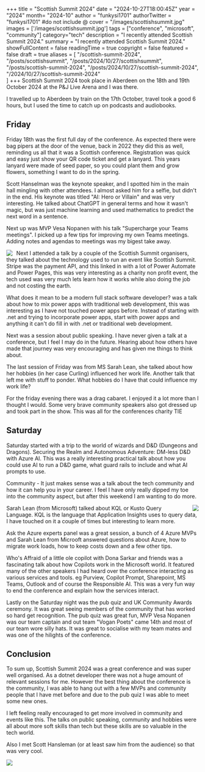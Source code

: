 +++
title = "Scottish Summit 2024"
date = "2024-10-27T18:00:45Z"
year = "2024"
month= "2024-10"
author = "funkysi1701"
authorTwitter = "funkysi1701" #do not include @
cover = "/images/scottishsummit.jpg"
images = ['/images/scottishsummit.jpg']
tags = ["conference", "microsoft", "community"]
category="tech"
description =  "I recently attended Scottish Summit 2024."
summary = "I recently attended Scottish Summit 2024."
showFullContent = false
readingTime = true
copyright = false
featured = false
draft = true
aliases = [
    "/scottish-summit-2024",
    "/posts/scottishsummit",
    "/posts/2024/10/27/scottishsummit",
    "/posts/scottish-summit-2024",
    "/posts/2024/10/27/scottish-summit-2024",
    "/2024/10/27/scottish-summit-2024"    
]
+++
Scottish Summit 2024 took place in Aberdeen on the 18th and 19th October 2024 at the P&J Live Arena and I was there.

I travelled up to Aberdeen by train on the 17th October, travel took a good 6 hours, but I used the time to catch up on podcasts and audiobooks.

## Friday

Friday 18th was the first full day of the conference. As expected there were bag pipers at the door of the venue, back in 2022 they did this as well, reminding us all that it was a Scottish conference. Registration was quick and easy just show your QR code ticket and get a lanyard. This years lanyard were made of seed paper, so you could plant them and grow flowers, something I want to do in the spring. 

Scott Hanselman was the keynote speaker, and I spotted him in the main hall mingling with other attendees. I almost asked him for a selfie, but didn't in the end. His keynote was titled "AI: Hero or Villain" and was very interesting. He talked about ChatGPT in general terms and how it wasn't magic, but was just machine learning and used mathematics to predict the next word in a sentence. 

Next up was MVP Vesa Nopanen with his talk "Supercharge your Teams meetings". I picked up a few tips for improving my own Teams meetings. Adding notes and agendas to meetings was my bigest take away.

<img src="/images/GaKpRZ3WIAAFsIW.jpg" style="padding-right: 7px" align="left" /> Next I attended a talk by a couple of the Scottish Summit organisers, they talked about the technology used to run an event like Scottish Summit. Stripe was the payment API, and this linked in with a lot of Power Automate and Power Pages, this was very interesting as a charity non profit event, the tech used was very much lets learn how it works while also doing the job and not costing the earth.

What does it mean to be a modern full stack software developer? was a talk about how to mix power apps with traditional web development, this was interesting as I have not touched power apps before. Instead of starting with .net and trying to incorporate power apps, start with power apps and anything it can't do fill in with .net or traditional web development.

Next was a session about public speaking. I have never given a talk at a conference, but I feel I may do in the future. Hearing about how others have made that journey was very encouraging and has given me things to think about.

The last session of Friday was from MS Sarah Lean, she talked about how her hobbies (in her case Curling) influenced her work life. Another talk that left me with stuff to ponder. What hobbies do I have that could influence my work life?

For the friday evening there was a drag cabaret. I enjoyed it a lot more than I thought I would. Some very brave community speakers also got dressed up and took part in the show. This was all for the conferences charity TIE

## Saturday

Saturday started with a trip to the world of wizards and D&D (Dungeons and Dragons). Securing the Realm and Autonomous Adventure: DM-less D&D with Azure AI. This was a really interesting practical talk about how you could use AI to run a D&D game, what guard rails to include and what AI prompts to use.

Community - It just makes sense was a talk about the tech community and how it can help you in your career. I feel I have only really dipped my toe into the community aspect, but after this weekend I am wanting to do more.

<img src="/images/GaP4xTOW0AA6VHI.jpg" style="padding-left: 7px" align="right" /> 

Sarah Lean (from Microsoft) talked about KQL or Kusto Query Language. KQL is the language that Application Insights uses to query data, I have touched on it a couple of times but interesting to learn more.

Ask the Azure experts panel was a great session, a bunch of 4 Azure MVPs and Sarah Lean from Microoft answered questions about Azure, how to migrate work loads, how to keep costs down and a few other tips.

Who's Affraid of a little ole copilot with Dona Sarkar and friends was a fascinating talk about how Copilots work in the Microsoft world. It featured many of the other speakers I had heard over the conference interacting as various services and tools. eg Purview, Copilot Prompt, Sharepoint, MS Teams, Outlook and of course the Responsible AI. This was a very fun way to end the conference and explain how the services interact.  

Lastly on the Saturday night was the pub quiz and UK Community Awards ceremony. It was great seeing members of the community that has worked so hard get recognition. The pub quiz was great fun, MVP Vesa Nopanen was our team captain and out team "Vogan Poets" came 14th and most of our team wore silly hats. It was great to socialise with my team mates and was one of the hilights of the conference.

## Conclusion

To sum up, Scottish Summit 2024 was a great conference and was super well organised. As a dotnet developer there was not a huge amount of relevant sessions for me. However the best thing about the conference is the community, I was able to hang out with a few MVPs and community people that I have met before and due to the pub quiz I was able to meet some new ones.

I left feeling really encouraged to get more involved in community and events like this. The talks on public speaking, community and hobbies were all about more soft skills than tech but these skills are so valuable in the tech world. 

Also I met Scott Hansleman (or at least saw him from the audience) so that was very cool.

<img src="/images/GaKSNJeXwAA-xyr.jpg" style="padding-right: 7px" align="left" />